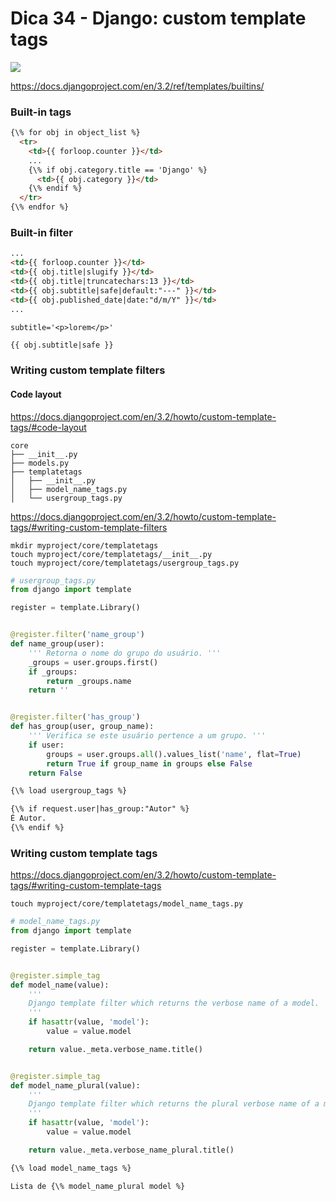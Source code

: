 # Dica 34 - Django: custom template tags

<a href="https://youtu.be/ldMf8AW2h4Y">
    <img src="../.gitbook/assets/youtube.png">
</a>


https://docs.djangoproject.com/en/3.2/ref/templates/builtins/

### Built-in tags

```html
{\% for obj in object_list %}
  <tr>
    <td>{{ forloop.counter }}</td>
    ...
    {\% if obj.category.title == 'Django' %}
      <td>{{ obj.category }}</td>
    {\% endif %}
  </tr>
{\% endfor %}
```


### Built-in filter

```html
...
<td>{{ forloop.counter }}</td>
<td>{{ obj.title|slugify }}</td>
<td>{{ obj.title|truncatechars:13 }}</td>
<td>{{ obj.subtitle|safe|default:"---" }}</td>
<td>{{ obj.published_date|date:"d/m/Y" }}</td>
...
```

```
subtitle='<p>lorem</p>'
```


```html
{{ obj.subtitle|safe }}
```

### Writing custom template filters

#### Code layout

https://docs.djangoproject.com/en/3.2/howto/custom-template-tags/#code-layout

```
core
├── __init__.py
├── models.py
├── templatetags
│   ├── __init__.py
│   ├── model_name_tags.py
│   └── usergroup_tags.py
```

https://docs.djangoproject.com/en/3.2/howto/custom-template-tags/#writing-custom-template-filters

```
mkdir myproject/core/templatetags
touch myproject/core/templatetags/__init__.py
touch myproject/core/templatetags/usergroup_tags.py
```


```python
# usergroup_tags.py
from django import template

register = template.Library()


@register.filter('name_group')
def name_group(user):
    ''' Retorna o nome do grupo do usuário. '''
    _groups = user.groups.first()
    if _groups:
        return _groups.name
    return ''


@register.filter('has_group')
def has_group(user, group_name):
    ''' Verifica se este usuário pertence a um grupo. '''
    if user:
        groups = user.groups.all().values_list('name', flat=True)
        return True if group_name in groups else False
    return False
```

```html
{\% load usergroup_tags %}

{\% if request.user|has_group:"Autor" %}
É Autor.
{\% endif %}
```

### Writing custom template tags

https://docs.djangoproject.com/en/3.2/howto/custom-template-tags/#writing-custom-template-tags

```
touch myproject/core/templatetags/model_name_tags.py
```

```python
# model_name_tags.py
from django import template

register = template.Library()


@register.simple_tag
def model_name(value):
    '''
    Django template filter which returns the verbose name of a model.
    '''
    if hasattr(value, 'model'):
        value = value.model

    return value._meta.verbose_name.title()


@register.simple_tag
def model_name_plural(value):
    '''
    Django template filter which returns the plural verbose name of a model.
    '''
    if hasattr(value, 'model'):
        value = value.model

    return value._meta.verbose_name_plural.title()
```

```html
{\% load model_name_tags %}

Lista de {\% model_name_plural model %}
```
